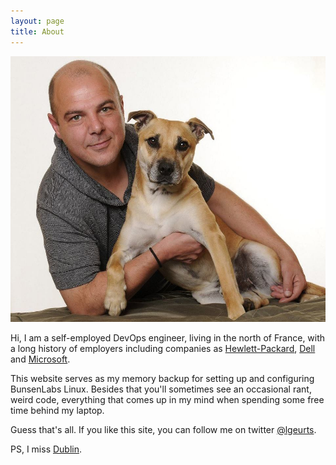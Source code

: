 ```yaml
---
layout: page
title: About
---
```


![Here I am with my dog Tigger.](/assets/portrait.jpg)

Hi, I am a self-employed DevOps engineer, living in the north of France,  with a long history of employers including companies as [Hewlett-Packard](http://https://www.hpe.com/ie/en/home.html), [Dell](http://www.dell.com/learn/us/en/04/premier?c=us&l=en) and [Microsoft](https://support.microsoft.com/en-us/premier).

This website serves as my memory backup for setting up and configuring BunsenLabs Linux. Besides that you'll sometimes see an occasional rant, weird code, everything that comes up in my mind when spending some free time behind my laptop.

Guess that's all. If you like this site, you can follow me on twitter [@lgeurts](https://twitter.com/lgeurts).

PS, I miss [Dublin](https://www.youtube.com/watch?v=LV5QYfpKvEE). 
